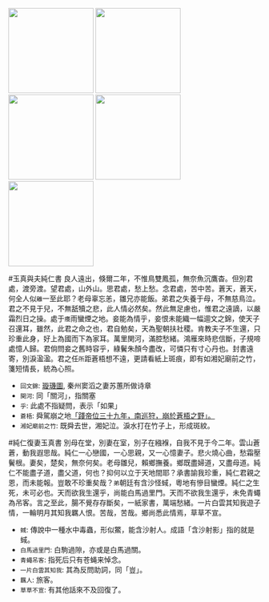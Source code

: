 [//]: # (scanned texts)
<img src="http://library.ctext.org/s1890343/s1890343_0026.png" width="170">
<img src="http://library.ctext.org/s1890343/s1890343_0025.png" width="170">
<img src="http://library.ctext.org/s1890343/s1890343_0024.png" width="170">
<img src="http://library.ctext.org/s1890343/s1890343_0023.png" width="170">
<img src="http://library.ctext.org/s1890343/s1890343_0022.png" width="170">

[//]: # (texts)
#玉真與夫純仁書
良人遠出，倏爾二年，不惟鳥雙鳳孤，無奈魚沉鷹杳。但別君處，渡旁渡。望君處，山外山。思君處，愁上愁。念君處，苦中苦。蒼天，蒼天，何全人似`離`一至此耶？老母辜忘恙，雛兄亦能飯。弟君之失養于母，不無慈鳥泣。君之不見于兒，不無舐犢之悲，此人情必然矣。然此無足慮也，惟君之遠謫，以嚴霜烈日之操。處于`癢`雨蠻煙之地。妾能為情乎，妾恨未能織一幅逥文之錦，使天子召還耳，雖然，此君之命之也，君自勉矣，天為聖朝扶社稷。肯教夫子不生還，只珍重此身，好上為國而下為家耳。萬里関河，滿腔愁緒。鴻雁來時悲信斷，子規啼處憶人歸。君倘問妾之舊時容乎，綠鬢朱顏今盡改，可憐只有寸心丹也。封書遠寄，別淚溋溋。君之任`所`距蒼梧想不遠，更請看紙上斑痕，即有如湘妃廟前之竹，箋短情長，統為心照。

- `回文錦`: [璇璣圖](https://zh.wikipedia.org/wiki/%E7%92%87%E7%8E%91%E5%9B%BE), 秦州窦滔之妻苏蕙所做诗章
- `関河`: 同「關河」，指關塞
- `乎`: 此處不指疑問，表示「如果」
- `蒼梧`: 舜駕崩之地[「踐帝位三十九年，南巡狩，崩於蒼梧之野」。](https://zh-classical.wikipedia.org/wiki/%E5%B8%9D%E8%88%9C)
- `湘妃廟前之竹`: 既舜去世，湘妃泣。淚水打在竹子上，形成斑紋。

#純仁復妻玉真書
別母在堂，別妻在室，別子在繈褓，自我不見于今二年。雲山蒼蒼，動我遐思哉。純仁一心戀國，一心思親，又一心憶妻子。悲火燒心曲，愁霜壓鬢根。妻矣，楚矣，無奈何矣。老母雛兒，賴鄉撫養。鄉既盡婦道，又盡母道。純仁不能盡子道，盡父道，何也？抑何以立于天地間耶？承書諭我珍重，純仁君親之恩，而未能報。豈敢不珍重矣哉？`弟`朝廷有含沙怪蜮，粵地有慘目蠻煙。純仁之生死，未可必也。天而欲我生還乎，尚能白馬過里門。天而不欲我生還乎，未免青蠅為吊客。言之至此，腸不覺存存斷矣，一紙家書，萬端愁緒。一片白雲其知我遊子情，一輪明月其知我羈人恨。苦哉，苦哉。鄉尚悉此情焉，草草不宣。

- `蜮`: 傳說中一種水中毒蟲，形似鱉，能含沙射人。成語「含沙射影」指的就是蜮。
- `白馬過里門`: 白駒過隙，亦或是白馬過關。
- `青蠅吊客`: 指死后只有苍蝇来悼念。
- `一片白雲其知我`: 其為反問助詞，同「豈」。
- `羈人`: 旅客。
- `草草不宣`: 有其他話來不及回復了。